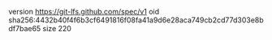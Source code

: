 version https://git-lfs.github.com/spec/v1
oid sha256:4432b40f4f6b3cf6491816f08fa41a9d6e28aca749cb2cd77d303e8bdf7bae65
size 220
